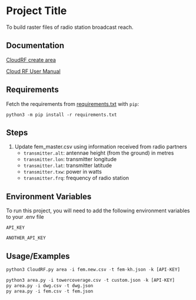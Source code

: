 # Project Title

To build raster files of radio station broadcast reach.

## Documentation

[CloudRF create area](https://cloudrf.com/documentation/developer/swagger-ui/#/Create/area)

[Cloud RF User Manual](https://cloudrf.com/documentation/Cloud-RF_user_manual.pdf)

## Requirements

Fetch the requirements from [requirements.txt](requirements.txt) with `pip`:

```         
python3 -m pip install -r requirements.txt
```

## Steps

1.  Update fem_master.csv using information received from radio partners
    -   `transmitter.alt`: antennae height (from the ground) in metres
    -   `transmitter.lon`: transmitter longitude
    -   `transmitter.lat`: transmitter latitude
    -   `transmitter.txw`: power in watts
    -   `transmitter.frq`: frequency of radio station

## Environment Variables

To run this project, you will need to add the following environment variables to your .env file

`API_KEY`

`ANOTHER_API_KEY`

## Usage/Examples

``` python
python3 CloudRF.py area -i fem.new.csv -t fem-kh.json -k [API-KEY]

python3 area.py -i towercoverage.csv -t custom.json -k [API-KEY]
py area.py -i dwg.csv -t dwg.json
py area.py -i fem.csv -t fem.json
```
